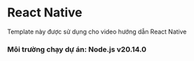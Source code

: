 # React Native
Template này được sử dụng cho video hướng dẫn React Native

### Môi trường chạy dự án: Node.js v20.14.0
